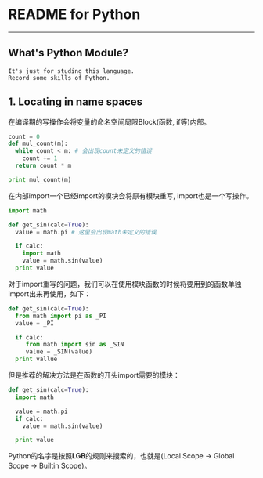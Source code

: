 # **README for Python**
***

## **What's Python Module?**
    It's just for studing this language.
    Record some skills of Python.

## **1. Locating in name spaces**
在编译期的写操作会将变量的命名空间局限Block(函数, if等)内部。
```python
count = 0
def mul_count(m):
  while count < m: # 会出现count未定义的错误
    count += 1
  return count * m

print mul_count(m)
```
在内部import一个已经import的模块会将原有模块重写, import也是一个写操作。
```python
import math

def get_sin(calc=True):
  value = math.pi # 这里会出现math未定义的错误

  if calc:
    import math
    value = math.sin(value)
  print value
```
对于import重写的问题，我们可以在使用模块函数的时候将要用到的函数单独import出来再使用，如下：
```python
def get_sin(calc=True):
  from math import pi as _PI
  value = _PI

  if calc:
     from math import sin as _SIN
     value = _SIN(value)
  print vallue
```
但是推荐的解决方法是在函数的开头import需要的模块：
```python
def get_sin(calc=True):
  import math

  value = math.pi
  if calc:
    value = math.sin(value)

  print value
```
Python的名字是按照**LGB**的规则来搜索的，也就是(Local Scope -> Global Scope -> Builtin Scope)。
